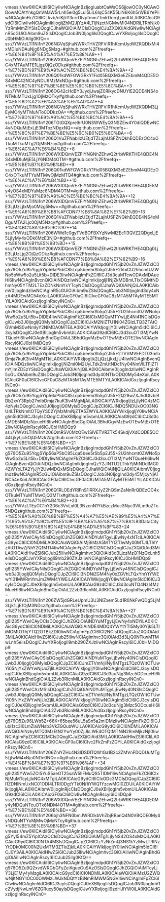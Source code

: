vmess://ew0KICAidiI6ICIyIiwNCiAgInBzIjogIuabtOaWsOS6jjowOC0yNCAwODowMCAtYnkgQnVMaW5rLnh5ei0g5Lul5LiL6IqC54K55LiN6K6h5rWB6YePIiwNCiAgImFkZCI6ICLkvb/nlKjliY3orrDlvpfmm7TmlrDorqLpmIUiLA0KICAicG9ydCI6ICIwIiwNCiAgImlkIjogIjZhM2JjYzA4LTljNzctNGMwMi04NDRiLTRhNjk0YzRmMmZlYSIsDQogICJhaWQiOiAiMCIsDQogICJuZXQiOiAidGNwIiwNCiAgInR5cGUiOiAibm9uZSIsDQogICJob3N0IjogIiIsDQogICJwYXRoIjogIiIsDQogICJ0bHMiOiAiIg0KfQ==
ss://YWVzLTI1Ni1nY206NGVqSjhuNWRkTHVZRFVIR1hKcmUydWZKQDIxMi4xMDIuNDAuNjg6NDg5Mzg=#github.com%2Ffreefq+-+%E6%84%8F%E5%A4%A7%E5%88%A9++1
ss://YWVzLTI1Ni1nY206WXlDQmVEZFlYNGNhZEhwQ2trbWRKTHE4QDE5NC4xMTAuMTE1LjgzOjQzODkz#github.com%2Ffreefq+-+%E7%BD%97%E9%A9%AC%E5%B0%BC%E4%BA%9A++2
ss://YWVzLTI1Ni1nY206Q01kdWFGWGRkY1Fid05BQXM3eEZEbmM4QDE5OS4xMC42NC4yNDU6MzMxNDg=#github.com%2Ffreefq+-+%E5%8C%97%E7%BE%8E%E5%9C%B0%E5%8C%BA++3
ss://YWVzLTI1Ni1nY206OG42cHdBY3JydjJwajZ0RlkycDNUYlE2QDE4NS4xNTMuMTUxLjg1OjMzOTky#github.com%2Ffreefq+-+%E5%8D%A2%E6%A3%AE%E5%A0%A1++4
ss://YWVzLTI1Ni1nY206NGVqSjhuNWRkTHVZRFVIR1hKcmUydWZKQDM3LjEyMC4yMTMuNTo0ODkzOA==#github.com%2Ffreefq+-+%E7%BD%97%E9%A9%AC%E5%B0%BC%E4%BA%9A++5
ss://YWVzLTI1Ni1nY206TGtGQXprelhrU0NSWWEyQ3NSZEw4Y0diQDEwNC4yNDQuMjExLjE3MTozNDgxNQ==#github.com%2Ffreefq+-+%E5%8C%97%E7%BE%8E%E5%9C%B0%E5%8C%BA++6
ss://YWVzLTI1Ni1nY206Q1VuZFNabllzUEtjdTZLajhUSFZNQkhEQDEzOC4xOTkuMTkuMTg2OjM5Nzcy#github.com%2Ffreefq+-+%E6%AC%A7%E6%B4%B2++8
ss://YWVzLTI1Ni1nY206WXlDQmVEZFlYNGNhZEhwQ2trbWRKTHE4QDE4NS4xMDIuMjE5LjY6NDM4OTM=#github.com%2Ffreefq+-+%E5%BE%B7%E5%9B%BD++9
ss://YWVzLTI1Ni1nY206Q01kdWFGWGRkY1Fid05BQXM3eEZEbmM4QDEzOC4xOTkuMTYuMTMwOjMzMTQ4#github.com%2Ffreefq+-+%E6%AC%A7%E6%B4%B2++10
ss://YWVzLTI1Ni1nY206WXlDQmVEZFlYNGNhZEhwQ2trbWRKTHE4QDE5My4yOS4xMDYuMzc6NDM4OTM=#github.com%2Ffreefq+-+%E7%BD%97%E9%A9%AC%E5%B0%BC%E4%BA%9A++12
ss://YWVzLTI1Ni1nY206WXlDQmVEZFlYNGNhZEhwQ2trbWRKTHE4QDg0LjE3LjUzLjIxMjo0Mzg5Mw==#github.com%2Ffreefq+-+%E9%A6%99%E6%B8%AFCDN77%E8%8A%82%E7%82%B9+13
ss://YWVzLTI1Ni1nY206Q1VuZFNabllzUEtjdTZLajhUSFZNQkhEQDE4NS4xMDguMTA2Ljc0OjM5Nzcy#github.com%2Ffreefq+-+%E4%BC%8A%E6%9C%97++14
ss://YWVzLTI1Ni1nY206WWd1c0gyTVdBOFBXYzNwMlZEc1I3QVZ2QDgxLjE5LjIyMy4xODk6MzE3NjQ=#github.com%2Ffreefq+-+%E8%8B%B1%E5%9B%BD++15
ss://YWVzLTI1Ni1nY206WXlDQmVEZFlYNGNhZEhwQ2trbWRKTHE4QDg0LjE3LjUzLjg2OjQzODkz#github.com%2Ffreefq+-+%E9%A6%99%E6%B8%AFCDN77%E8%8A%82%E7%82%B9+16
vmess://ew0KICAidiI6ICIyIiwNCiAgInBzIjogImdpdGh1Yi5jb20vZnJlZWZxIC0g576O5Zu95Yqg5Yip56aP5bC85Lqa5bee5rSb5p2J55+25biCU2hhcmtUZWNo5pWw5o2u5Lit5b+DIDE3IiwNCiAgImFkZCI6ICJ3d3cuMTcwODAxMDAueHl6IiwNCiAgInBvcnQiOiAiNDQzIiwNCiAgImlkIjogIjI1NjZkMDBmLTIxOGMtNDhmNy05YTM2LTEzZDNkNmYxYTcyNCIsDQogICJhaWQiOiAiNjQiLA0KICAibmV0IjogIndzIiwNCiAgInR5cGUiOiAibm9uZSIsDQogICJob3N0IjogInd3dy4xNzA4MDEwMC54eXoiLA0KICAicGF0aCI6ICIvcGF0aC8zMTA5MTAyMTE5MTYiLA0KICAidGxzIjogInRscyINCn0=
vmess://ew0KICAidiI6ICIyIiwNCiAgInBzIjogImdpdGh1Yi5jb20vZnJlZWZxIC0g576O5Zu95Yqg5Yip56aP5bC85Lqa5bee5rSb5p2J55+2U2hhcmt0ZWNo5pWw5o2u5Lit5b+DIDE4IiwNCiAgImFkZCI6ICIxMDQuMTYwLjE4Ni41NCIsDQogICJwb3J0IjogIjQ0MyIsDQogICJpZCI6ICJkM2NiZTU1Ni04ZGIzLTQ3ZTAtOGVmMS0wNmIyY2NlMDA0MTEiLA0KICAiYWlkIjogIjY0IiwNCiAgIm5ldCI6ICJ3cyIsDQogICJ0eXBlIjogIm5vbmUiLA0KICAiaG9zdCI6ICJ3d3cuOTI3MjYwNTQueHl6IiwNCiAgInBhdGgiOiAiL3BhdGgvMzEwOTEwMjExOTE2IiwNCiAgInRscyI6ICJ0bHMiDQp9
vmess://ew0KICAidiI6ICIyIiwNCiAgInBzIjogImdpdGh1Yi5jb20vZnJlZWZxIC0g576O5Zu95Yqg5Yip56aP5bC85Lqa5bee5rSb5p2J55+2TVVMVEFDT03mlbDmja7kuK3lv4MgMTkiLA0KICAiYWRkIjogIjk2LjQzLjkxLjU4IiwNCiAgInBvcnQiOiAiNDQzIiwNCiAgImlkIjogIjNiZmI0M2UyLTdkZmUtNDc1Ny04NmVlLTFjZTlmYjlmZDEzYSIsDQogICJhaWQiOiAiNjQiLA0KICAibmV0IjogIndzIiwNCiAgInR5cGUiOiAibm9uZSIsDQogICJob3N0IjogInd3dy40NTIxODQ0My54eXoiLA0KICAicGF0aCI6ICIvcGF0aC8zMTA5MTAyMTE5MTYiLA0KICAidGxzIjogInRscyINCn0=
vmess://ew0KICAidiI6ICIyIiwNCiAgInBzIjogImdpdGh1Yi5jb20vZnJlZWZxIC0g576O5Zu95Yqg5Yip56aP5bC85Lqa5bee5rSb5p2J55+2Q29wZXJhdGlvbiBDb2xvY3Rpb27mlbDmja7kuK3lv4MgMjAiLA0KICAiYWRkIjogIjIzLjIyNC4zMC4zNyIsDQogICJwb3J0IjogIjQ0MyIsDQogICJpZCI6ICJlNDQ5NDUxOC03NGU4LTRkNmItOTQyYS02YjMzMmNjZTA5ZWYiLA0KICAiYWlkIjogIjY0IiwNCiAgIm5ldCI6ICJ3cyIsDQogICJ0eXBlIjogIm5vbmUiLA0KICAiaG9zdCI6ICJ3d3cuMDE5MDIzNjcueHl6IiwNCiAgInBhdGgiOiAiL3BhdGgvMzEwOTEwMjExOTE2IiwNCiAgInRscyI6ICJ0bHMiDQp9
ss://YWVzLTI1Ni1nY206QmRSV0MzOEw1SlVETVRZTk54SkdjVXdCQDE5OC44LjkyLjc5OjQ5Mzk2#github.com%2Ffreefq+-+%E7%BE%8E%E5%9B%BD++21
vmess://ew0KICAidiI6ICIyIiwNCiAgInBzIjogImdpdGh1Yi5jb20vZnJlZWZxIC0g576O5Zu95Yqg5Yip56aP5bC85Lqa5bee5rSb5p2J55+2U2hhcmt0ZWNo5pWw5o2u5Lit5b+DIDIyIiwNCiAgImFkZCI6ICJ3d3cuOTI3MjYwNTQueHl6IiwNCiAgInBvcnQiOiAiNDQzIiwNCiAgImlkIjogImQzY2JlNTU2LThkYjMtNDdlMC04ZWYxLTA2YjJjY2UwMDQxMSIsDQogICJhaWQiOiAiNjQiLA0KICAibmV0IjogIndzIiwNCiAgInR5cGUiOiAibm9uZSIsDQogICJob3N0IjogInd3dy45MjcyNjA1NC54eXoiLA0KICAicGF0aCI6ICIvcGF0aC8zMTA5MTAyMTE5MTYiLA0KICAidGxzIjogInRscyINCn0=
ss://YWVzLTI1Ni1nY206Q1RLOEdYRlFnS1lRRXJyZ2hQSmZaNnRrQDEzOC4xOTkuMTYuMTMwOjQ3MTIx#github.com%2Ffreefq+-+%E6%AC%A7%E6%B4%B2++23
ss://YWVzLTEyOC1nY206c3VvLnl0L3NzcnN1YkBzczMuc3Nyc3ViLm9uZTo5NDQz#github.com%2Ffreefq+-+%E5%8A%A0%E6%8B%BF%E5%A4%A7%E5%AE%89%E5%A4%A7%E7%95%A5%E7%9C%81%E5%9F%BA%E5%A5%87%E7%BA%B3DataCity%E6%95%B0%E6%8D%AE%E4%B8%AD%E5%BF%83+24
vmess://ew0KICAidiI6ICIyIiwNCiAgInBzIjogImdpdGh1Yi5jb20vZnJlZWZxIC0g6I235YWwICAyNSIsDQogICJhZGQiOiAiNDYuMTgyLjEwNy4xNTciLA0KICAicG9ydCI6ICI0NDMiLA0KICAiaWQiOiAiMjBiMzA5MTYtZTIwMy00MTJlLThlYzAtOTAwZjNhY2Q1MTI4IiwNCiAgImFpZCI6ICI2NCIsDQogICJuZXQiOiAid3MiLA0KICAidHlwZSI6ICJub25lIiwNCiAgImhvc3QiOiAid3d3LjczMzQ1NzQxLnh5eiIsDQogICJwYXRoIjogIi9mb290ZXJzIiwNCiAgInRscyI6ICJ0bHMiDQp9
vmess://ew0KICAidiI6ICIyIiwNCiAgInBzIjogImdpdGh1Yi5jb20vZnJlZWZxIC0g6I235YWwICAyNiIsDQogICJhZGQiOiAiNDYuMTgyLjEwNy45NCIsDQogICJwb3J0IjogIjQ0MyIsDQogICJpZCI6ICI3NDNiZGM4Ny0xZGVhLTQxYmYtYWEwYi01MWRmYmJmZWM4YWEiLA0KICAiYWlkIjogIjY0IiwNCiAgIm5ldCI6ICJ3cyIsDQogICJ0eXBlIjogIm5vbmUiLA0KICAiaG9zdCI6ICJ3d3cuNTQ4NzI4MzMueHl6IiwNCiAgInBhdGgiOiAiL2Zvb3RlcnMiLA0KICAidGxzIjogInRscyINCn0=
ss://YWVzLTI1Ni1nY206ZW5jdGRLeUpmU3U3NlZxem5Ld1R0NkFwQDg5LjM3Ljk1LjE1OjM3NDcz#github.com%2Ffreefq+-+%E7%BD%97%E9%A9%AC%E5%B0%BC%E4%BA%9A++27
vmess://ew0KICAidiI6ICIyIiwNCiAgInBzIjogImdpdGh1Yi5jb20vZnJlZWZxIC0g6I235YWwICAyOCIsDQogICJhZGQiOiAiNDYuMTgyLjEwNy4xNDYiLA0KICAicG9ydCI6ICI0NDMiLA0KICAiaWQiOiAiNDE4MDQ4YWYtYTI5My00Yjk5LTliMGMtOThjYTQ2OTBkZDI0IiwNCiAgImFpZCI6ICI2NCIsDQogICJuZXQiOiAid3MiLA0KICAidHlwZSI6ICJub25lIiwNCiAgImhvc3QiOiAid3d3LjQ0NTkwMTMwLnh5eiIsDQogICJwYXRoIjogIi9mb290ZXJzIiwNCiAgInRscyI6ICJ0bHMiDQp9
vmess://ew0KICAidiI6ICIyIiwNCiAgInBzIjogImdpdGh1Yi5jb20vZnJlZWZxIC0g6I235YWwICAyOSIsDQogICJhZGQiOiAiNDYuMTgyLjEwNy40NCIsDQogICJwb3J0IjogIjQ0MyIsDQogICJpZCI6ICJmZTVmNjllNy1lMTgzLTQzOWItOTUwYi05NjYxZWYwNjUxZjIiLA0KICAiYWlkIjogIjY0IiwNCiAgIm5ldCI6ICJ3cyIsDQogICJ0eXBlIjogIm5vbmUiLA0KICAiaG9zdCI6ICJ3d3cuNjg3Mzc5ODcueHl6IiwNCiAgInBhdGgiOiAiL2Zvb3RlcnMiLA0KICAidGxzIjogInRscyINCn0=
vmess://ew0KICAidiI6ICIyIiwNCiAgInBzIjogImdpdGh1Yi5jb20vZnJlZWZxIC0g6I235YWwICAzMSIsDQogICJhZGQiOiAiNDYuMTgyLjEwNy40NSIsDQogICJwb3J0IjogIjQ0MyIsDQogICJpZCI6ICJmZTVmNjllNy1lMTgzLTQzOWItOTUwYi05NjYxZWYwNjUxZjIiLA0KICAiYWlkIjogIjY0IiwNCiAgIm5ldCI6ICJ3cyIsDQogICJ0eXBlIjogIm5vbmUiLA0KICAiaG9zdCI6ICJ3d3cuNjg3Mzc5ODcueHl6IiwNCiAgInBhdGgiOiAiL2Zvb3RlcnMiLA0KICAidGxzIjogInRscyINCn0=
vmess://ew0KICAidiI6ICIyIiwNCiAgInBzIjogImdpdGh1Yi5jb20vZnJlZWZxIC0g576O5Zu96LWb5Z+66K+65bee56uL5aSn5a2mIDMzIiwNCiAgImFkZCI6ICJubi1zc3I0LmZlaWNsb3VkZGQubWUiLA0KICAicG9ydCI6ICI0NDMiLA0KICAiaWQiOiAiNzkyMTQ3MzEtN2YwYy00ZjJkLWE4OTQtMTNiN2RmMjkzNjI0IiwNCiAgImFpZCI6ICI2MCIsDQogICJuZXQiOiAid3MiLA0KICAidHlwZSI6ICIiLA0KICAiaG9zdCI6ICIiLA0KICAicGF0aCI6ICIvc2FkZmFzZGYiLA0KICAidGxzIjogInRscyINCn0=
ss://YWVzLTI1Ni1nY206ZnlYZHc4N3lDSDlTQW1Ga1B2c3ZMVnFDQDUuMTg5LjIwMi4xNjo0NDc0NQ==#github.com%2Ffreefq+-+%E4%BF%84%E7%BD%97%E6%96%AF++34
vmess://ew0KICAidiI6ICIyIiwNCiAgInBzIjogImdpdGh1Yi5jb20vZnJlZWZxIC0g6I235YWw5ZOI5YuS5aeGT25saW5lIFMuQS5TIDM1IiwNCiAgImFkZCI6ICIxNjMuMTcyLjIxNC4xMTgiLA0KICAicG9ydCI6ICIxODc3MCIsDQogICJpZCI6ICI1ZDNlNmUxNC01ODI4LTRlODgtYTk0Ni1iYWQ1YzcwMGI0ZDUiLA0KICAiYWlkIjogIjAiLA0KICAibmV0IjogInRjcCIsDQogICJ0eXBlIjogIm5vbmUiLA0KICAiaG9zdCI6ICIiLA0KICAicGF0aCI6ICIvIiwNCiAgInRscyI6ICIiDQp9
ss://YWVzLTI1Ni1nY206WXlDQmVEZFlYNGNhZEhwQ2trbWRKTHE4QDE0My4yNDQuNTcuOTk6NDM4OTM=#github.com%2Ffreefq+-+%E7%BE%8E%E5%9B%BD++36
ss://YWVzLTI1Ni1nY206bjh3NFN0bmJWRDlkbVhZbjRBanQ4N0VBQDE0My4yNDQuNTYuMjMwOjMxNTcy#github.com%2Ffreefq+-+%E7%BE%8E%E5%9B%BD++37
vmess://ew0KICAidiI6ICIyIiwNCiAgInBzIjogImdpdGh1Yi5jb20vZnJlZWZxIC0g5YyI54mZ5YipICAzOCIsDQogICJhZGQiOiAiMTg1LjIyNS42OS4xMzQiLA0KICAicG9ydCI6ICI0NTA4MSIsDQogICJpZCI6ICIzYzNiZmQ3NS1kYzMwLTRlNzYtODk0MC00N2UxMTM3ZTIxZjkiLA0KICAiYWlkIjogIjY0IiwNCiAgIm5ldCI6ICJ0Y3AiLA0KICAidHlwZSI6ICJub25lIiwNCiAgImhvc3QiOiAiIiwNCiAgInBhdGgiOiAiIiwNCiAgInRscyI6ICJub25lIg0KfQ==
vmess://ew0KICAidiI6ICIyIiwNCiAgInBzIjogImdpdGh1Yi5jb20vZnJlZWZxIC0g576O5Zu9Q2xvdWRGbGFyZeiKgueCuSAzOSIsDQogICJhZGQiOiAiMTcyLjY3LjE1My4yMzgiLA0KICAicG9ydCI6ICI0NDMiLA0KICAiaWQiOiAiMzU2ZWQwNjItNGY1OC00OWMzLWJkNDQtYzBiNmRiMWM5NGVlIiwNCiAgImFpZCI6ICIwIiwNCiAgIm5ldCI6ICJ3cyIsDQogICJ0eXBlIjogIiIsDQogICJob3N0IjogImV1c2VydjNwLmV6ZGRucy50ayIsDQogICJwYXRoIjogIi9zdHJlYW0iLA0KICAidGxzIjogInRscyINCn0=
